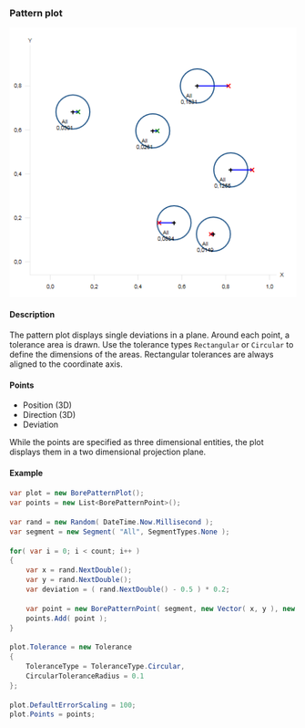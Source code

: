[preview]: gfx/Pattern.png "Pattern plot"
<br/>
### Pattern plot

![pattern plot][preview]

#### Description

The pattern plot displays single deviations in a plane. Around each point, a tolerance area is drawn. Use the tolerance types `Rectangular` or `Circular` to define the dimensions of the areas. Rectangular tolerances are always aligned to the coordinate axis.

#### Points

* Position (3D)
* Direction (3D)
* Deviation

While the points are specified as three dimensional entities, the plot displays them in a two dimensional projection plane.

#### Example

```csharp
var plot = new BorePatternPlot();
var points = new List<BorePatternPoint>();

var rand = new Random( DateTime.Now.Millisecond );
var segment = new Segment( "All", SegmentTypes.None );

for( var i = 0; i < count; i++ )
{
	var x = rand.NextDouble();
	var y = rand.NextDouble();
	var deviation = ( rand.NextDouble() - 0.5 ) * 0.2;

	var point = new BorePatternPoint( segment, new Vector( x, y ), new Vector( 1 ), deviation );
	points.Add( point );
}

plot.Tolerance = new Tolerance
{
	ToleranceType = ToleranceType.Circular,
	CircularToleranceRadius = 0.1
};

plot.DefaultErrorScaling = 100;
plot.Points = points;
```
<br/>
<br/>
